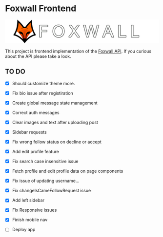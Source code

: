 # Foxwall Frontend 
![Logo](./images/logo-with-text.png)

This project is frontend implementation of the [Foxwall API](https://github.com/umtdemr/foxwall). If you curious about the API please take a look.



## TO DO

- [x] Should customize theme more.
- [x] Fix bio issue after registiration
- [x] Create global message state management
- [x] Correct auth messages
- [x] Clear images and text after uploading post
- [x] Sidebar requests
- [x] Fix wrong follow status on decline or accept
- [x] Add edit profile feature
- [x] Fix search case insensitive issue
- [x] Fetch profile and edit profile data on page components
- [x] Fix issue of updating username...
- [x] Fix changeIsCameFollowRequest issue 
- [x] Add left sidebar
- [x] Fix Responsive issues 
- [x] Finish mobile nav
- [ ] Deploy app


